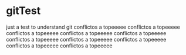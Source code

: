 # gitTest
just a test to understand git
conflictos a topeeeee
conflictos a topeeeee
conflictos a topeeeee
conflictos a topeeeee
conflictos a topeeeee
conflictos a topeeeee
conflictos a topeeeee
conflictos a topeeeee
conflictos a topeeeee
conflictos a topeeeee